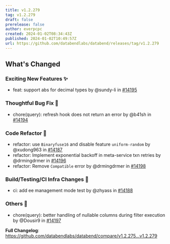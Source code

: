 ```yaml
---
title: v1.2.279
tag: v1.2.279
draft: false
prerelease: false
author: everpcpc
created: 2024-01-02T08:34:43Z
published: 2024-01-02T10:49:57Z
url: https://github.com/databendlabs/databend/releases/tag/v1.2.279
---
```


<!-- Release notes generated using configuration in .github/release.yml at 638686a9ae3b2dcb71e6220aa7d55e4c9e2d2ea4 -->

## What's Changed

### Exciting New Features ✨

- feat: support abs for decimal types by @sundy-li in [#14195](https://github.com/databendlabs/databend/pull/14195)

### Thoughtful Bug Fix 🔧

- chore(query): refresh hook does not return an error by @b41sh in [#14194](https://github.com/databendlabs/databend/pull/14194)

### Code Refactor 🎉

- refactor: use `Binaryfuse16` and disable feature `uniform-random` by @xudong963 in [#14187](https://github.com/databendlabs/databend/pull/14187)
- refactor: Implement exponential backoff in meta-service txn retries by @drmingdrmer in [#14196](https://github.com/databendlabs/databend/pull/14196)
- refactor: Remove `Compatible` error by @drmingdrmer in [#14198](https://github.com/databendlabs/databend/pull/14198)

### Build/Testing/CI Infra Changes 🔌

- ci: add ee management mode test by @zhyass in [#14188](https://github.com/databendlabs/databend/pull/14188)

### Others 📒

- chore(query): better handling of nullable columns during filter execution by @Dousir9 in [#14197](https://github.com/databendlabs/databend/pull/14197)

**Full Changelog**: https://github.com/databendlabs/databend/compare/v1.2.275...v1.2.279
